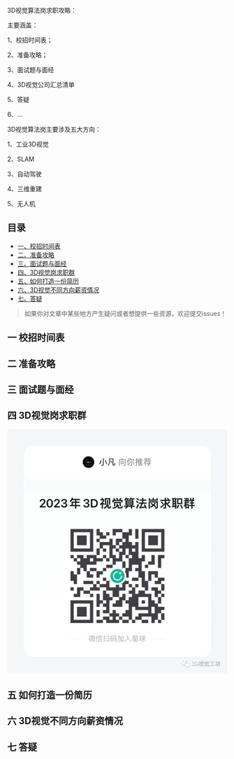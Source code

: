 3D视觉算法岗求职攻略：

主要涵盖：

1、校招时间表；

2、准备攻略；

3、面试题与面经

4、3D视觉公司汇总清单

5、答疑

6、...



3D视觉算法岗主要涉及五大方向：

1、工业3D视觉

2、SLAM

3、自动驾驶

4、三维重建

5、无人机



## 目录

<!-- MarkdownTOC depth=4 -->

- [一、校招时间表](#校招时间表)
- [二、准备攻略](#准备攻略)
- [三、面试题与面经](#面试题与面经)
- [四、3D视觉岗求职群](#3D视觉求职群)
- [五、如何打造一份简历](#简历)
- [六、3D视觉不同方向薪资情况](#薪资)
- [七、答疑](#答疑)



> 如果你对文章中某些地方产生疑问或者想提供一些资源，欢迎提交issues！



<a name="校招时间表"></a>

## 一 校招时间表



<a name="准备攻略"></a>

## 二 准备攻略



<a name="面试题与面经"></a>

## 三 面试题与面经 



<a name="3D视觉求职群"></a>

## 四 3D视觉岗求职群

![](imgs\求职星球.jpg)



<a name="简历"></a>

## 五 如何打造一份简历



<a name="薪资"></a>

## 六 3D视觉不同方向薪资情况



<a name="答疑"></a>

## 七 答疑